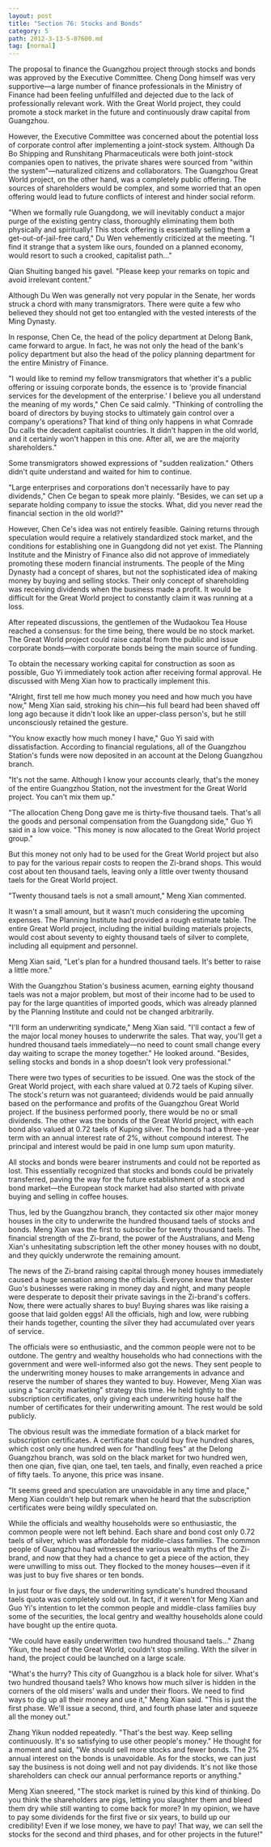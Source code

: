 ```yaml
---
layout: post
title: "Section 76: Stocks and Bonds"
category: 5
path: 2012-3-13-5-07600.md
tag: [normal]
---
```


The proposal to finance the Guangzhou project through stocks and bonds was approved by the Executive Committee. Cheng Dong himself was very supportive—a large number of finance professionals in the Ministry of Finance had been feeling unfulfilled and dejected due to the lack of professionally relevant work. With the Great World project, they could promote a stock market in the future and continuously draw capital from Guangzhou.

However, the Executive Committee was concerned about the potential loss of corporate control after implementing a joint-stock system. Although Da Bo Shipping and Runshitang Pharmaceuticals were both joint-stock companies open to natives, the private shares were sourced from "within the system"—naturalized citizens and collaborators. The Guangzhou Great World project, on the other hand, was a completely public offering. The sources of shareholders would be complex, and some worried that an open offering would lead to future conflicts of interest and hinder social reform.

"When we formally rule Guangdong, we will inevitably conduct a major purge of the existing gentry class, thoroughly eliminating them both physically and spiritually! This stock offering is essentially selling them a get-out-of-jail-free card," Du Wen vehemently criticized at the meeting. "I find it strange that a system like ours, founded on a planned economy, would resort to such a crooked, capitalist path..."

Qian Shuiting banged his gavel. "Please keep your remarks on topic and avoid irrelevant content."

Although Du Wen was generally not very popular in the Senate, her words struck a chord with many transmigrators. There were quite a few who believed they should not get too entangled with the vested interests of the Ming Dynasty.

In response, Chen Ce, the head of the policy department at Delong Bank, came forward to argue. In fact, he was not only the head of the bank's policy department but also the head of the policy planning department for the entire Ministry of Finance.

"I would like to remind my fellow transmigrators that whether it's a public offering or issuing corporate bonds, the essence is to 'provide financial services for the development of the enterprise.' I believe you all understand the meaning of my words," Chen Ce said calmly. "Thinking of controlling the board of directors by buying stocks to ultimately gain control over a company's operations? That kind of thing only happens in what Comrade Du calls the decadent capitalist countries. It didn't happen in the old world, and it certainly won't happen in this one. After all, we are the majority shareholders."

Some transmigrators showed expressions of "sudden realization." Others didn't quite understand and waited for him to continue.

"Large enterprises and corporations don't necessarily have to pay dividends," Chen Ce began to speak more plainly. "Besides, we can set up a separate holding company to issue the stocks. What, did you never read the financial section in the old world?"

However, Chen Ce's idea was not entirely feasible. Gaining returns through speculation would require a relatively standardized stock market, and the conditions for establishing one in Guangdong did not yet exist. The Planning Institute and the Ministry of Finance also did not approve of immediately promoting these modern financial instruments. The people of the Ming Dynasty had a concept of shares, but not the sophisticated idea of making money by buying and selling stocks. Their only concept of shareholding was receiving dividends when the business made a profit. It would be difficult for the Great World project to constantly claim it was running at a loss.

After repeated discussions, the gentlemen of the Wudaokou Tea House reached a consensus: for the time being, there would be no stock market. The Great World project could raise capital from the public and issue corporate bonds—with corporate bonds being the main source of funding.

To obtain the necessary working capital for construction as soon as possible, Guo Yi immediately took action after receiving formal approval. He discussed with Meng Xian how to practically implement this.

"Alright, first tell me how much money you need and how much you have now," Meng Xian said, stroking his chin—his full beard had been shaved off long ago because it didn't look like an upper-class person's, but he still unconsciously retained the gesture.

"You know exactly how much money I have," Guo Yi said with dissatisfaction. According to financial regulations, all of the Guangzhou Station's funds were now deposited in an account at the Delong Guangzhou branch.

"It's not the same. Although I know your accounts clearly, that's the money of the entire Guangzhou Station, not the investment for the Great World project. You can't mix them up."

"The allocation Cheng Dong gave me is thirty-five thousand taels. That's all the goods and personal compensation from the Guangdong side," Guo Yi said in a low voice. "This money is now allocated to the Great World project group."

But this money not only had to be used for the Great World project but also to pay for the various repair costs to reopen the Zi-brand shops. This would cost about ten thousand taels, leaving only a little over twenty thousand taels for the Great World project.

"Twenty thousand taels is not a small amount," Meng Xian commented.

It wasn't a small amount, but it wasn't much considering the upcoming expenses. The Planning Institute had provided a rough estimate table. The entire Great World project, including the initial building materials projects, would cost about seventy to eighty thousand taels of silver to complete, including all equipment and personnel.

Meng Xian said, "Let's plan for a hundred thousand taels. It's better to raise a little more."

With the Guangzhou Station's business acumen, earning eighty thousand taels was not a major problem, but most of their income had to be used to pay for the large quantities of imported goods, which was already planned by the Planning Institute and could not be changed arbitrarily.

"I'll form an underwriting syndicate," Meng Xian said. "I'll contact a few of the major local money houses to underwrite the sales. That way, you'll get a hundred thousand taels immediately—no need to count small change every day waiting to scrape the money together." He looked around. "Besides, selling stocks and bonds in a shop doesn't look very professional."

There were two types of securities to be issued. One was the stock of the Great World project, with each share valued at 0.72 taels of Kuping silver. The stock's return was not guaranteed; dividends would be paid annually based on the performance and profits of the Guangzhou Great World project. If the business performed poorly, there would be no or small dividends. The other was the bonds of the Great World project, with each bond also valued at 0.72 taels of Kuping silver. The bonds had a three-year term with an annual interest rate of 2%, without compound interest. The principal and interest would be paid in one lump sum upon maturity.

All stocks and bonds were bearer instruments and could not be reported as lost. This essentially recognized that stocks and bonds could be privately transferred, paving the way for the future establishment of a stock and bond market—the European stock market had also started with private buying and selling in coffee houses.

Thus, led by the Guangzhou branch, they contacted six other major money houses in the city to underwrite the hundred thousand taels of stocks and bonds. Meng Xian was the first to subscribe for twenty thousand taels. The financial strength of the Zi-brand, the power of the Australians, and Meng Xian's unhesitating subscription left the other money houses with no doubt, and they quickly underwrote the remaining amount.

The news of the Zi-brand raising capital through money houses immediately caused a huge sensation among the officials. Everyone knew that Master Guo's businesses were raking in money day and night, and many people were desperate to deposit their private savings in the Zi-brand's coffers. Now, there were actually shares to buy! Buying shares was like raising a goose that laid golden eggs! All the officials, high and low, were rubbing their hands together, counting the silver they had accumulated over years of service.

The officials were so enthusiastic, and the common people were not to be outdone. The gentry and wealthy households who had connections with the government and were well-informed also got the news. They sent people to the underwriting money houses to make arrangements in advance and reserve the number of shares they wanted to buy. However, Meng Xian was using a "scarcity marketing" strategy this time. He held tightly to the subscription certificates, only giving each underwriting house half the number of certificates for their underwriting amount. The rest would be sold publicly.

The obvious result was the immediate formation of a black market for subscription certificates. A certificate that could buy five hundred shares, which cost only one hundred wen for "handling fees" at the Delong Guangzhou branch, was sold on the black market for two hundred wen, then one qian, five qian, one tael, ten taels, and finally, even reached a price of fifty taels. To anyone, this price was insane.

"It seems greed and speculation are unavoidable in any time and place," Meng Xian couldn't help but remark when he heard that the subscription certificates were being wildly speculated on.

While the officials and wealthy households were so enthusiastic, the common people were not left behind. Each share and bond cost only 0.72 taels of silver, which was affordable for middle-class families. The common people of Guangzhou had witnessed the various wealth myths of the Zi-brand, and now that they had a chance to get a piece of the action, they were unwilling to miss out. They flocked to the money houses—even if it was just to buy five shares or ten bonds.

In just four or five days, the underwriting syndicate's hundred thousand taels quota was completely sold out. In fact, if it weren't for Meng Xian and Guo Yi's intention to let the common people and middle-class families buy some of the securities, the local gentry and wealthy households alone could have bought up the entire quota.

"We could have easily underwritten two hundred thousand taels..." Zhang Yikun, the head of the Great World, couldn't stop smiling. With the silver in hand, the project could be launched on a large scale.

"What's the hurry? This city of Guangzhou is a black hole for silver. What's two hundred thousand taels? Who knows how much silver is hidden in the corners of the old misers' walls and under their floors. We need to find ways to dig up all their money and use it," Meng Xian said. "This is just the first phase. We'll issue a second, third, and fourth phase later and squeeze all the money out."

Zhang Yikun nodded repeatedly. "That's the best way. Keep selling continuously. It's so satisfying to use other people's money." He thought for a moment and said, "We should sell more stocks and fewer bonds. The 2% annual interest on the bonds is unavoidable. As for the stocks, we can just say the business is not doing well and not pay dividends. It's not like those shareholders can check our annual performance reports or anything."

Meng Xian sneered, "The stock market is ruined by this kind of thinking. Do you think the shareholders are pigs, letting you slaughter them and bleed them dry while still wanting to come back for more? In my opinion, we have to pay some dividends for the first five or six years, to build up our credibility! Even if we lose money, we have to pay! That way, we can sell the stocks for the second and third phases, and for other projects in the future!"